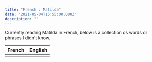 ```yaml
---
title: "French : Matilda"
date: "2021-05-04T15:55:00.000Z"
description: ""
---
```


Currently reading Matilda in French, below is a collection os words or phrases I didn't know.

| French | English |
| ------ | ------- |
|        |         |
